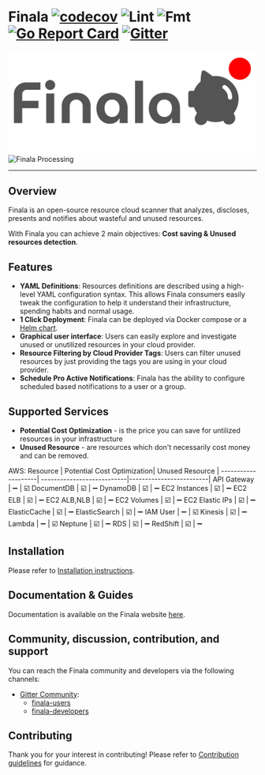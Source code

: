 # Finala [![codecov](https://codecov.io/gh/similarweb/finala/branch/master/graph/badge.svg)](https://codecov.io/gh/similarweb/finala) ![Lint](https://github.com/similarweb/finala/workflows/Lint/badge.svg) ![Fmt](https://github.com/similarweb/finala/workflows/Fmt/badge.svg) [![Go Report Card](https://goreportcard.com/badge/github.com/similarweb/finala)](https://goreportcard.com/report/github.com/similarweb/finala) [![Gitter](https://badges.gitter.im/similarweb-finala/community.svg)](https://gitter.im/similarweb-finala/community?utm_source=badge&utm_medium=badge&utm_campaign=pr-badge)

![alt Logo](https://raw.githubusercontent.com/similarweb/finala/master/docs/images/main-logo.png)
![Finala Processing]([docs/images/finala.png](https://raw.githubusercontent.com/similarweb/finala/master/docs/images/finala.png))

----

## Overview

Finala is an open-source resource cloud scanner that analyzes, discloses, presents and notifies about wasteful and unused resources.

With Finala you can achieve 2 main objectives: **Cost saving & Unused resources detection**.

## Features

* **YAML Definitions**: Resources definitions are described using a high-level YAML configuration syntax. This allows Finala consumers easily tweak the configuration to help it understand their infrastructure, spending habits and normal usage.
* **1 Click Deployment**: Finala can be deployed via Docker compose or a [Helm chart](https://github.com/similarweb/finala-helm).
* **Graphical user interface**: Users can easily explore and investigate unused or unutilized resources in your cloud provider.
* **Resource Filtering by Cloud Provider Tags**: Users can filter unused resources by just providing the tags you are using in your cloud provider.
* **Schedule Pro Active Notifications**: Finala has the ability to configure scheduled based notifications to a user or a group.

## Supported Services

* **Potential Cost Optimization** - is the price you can save for untilized resources in your infrastructure
* **Unused Resource** - are resources which don't necessarily cost money and can be removed.

AWS:
Resource            | Potential Cost Optimization| Unused Resource         |
--------------------| ---------------------------|-------------------------|
API Gateway         | :heavy_minus_sign:         | :ballot_box_with_check:
DocumentDB          | :ballot_box_with_check:    | :heavy_minus_sign:
DynamoDB            | :ballot_box_with_check:    | :heavy_minus_sign:
EC2 Instances       | :ballot_box_with_check:    | :heavy_minus_sign:
EC2 ELB             | :ballot_box_with_check:    | :heavy_minus_sign:
EC2 ALB,NLB         | :ballot_box_with_check:    | :heavy_minus_sign:
EC2 Volumes         | :ballot_box_with_check:    | :heavy_minus_sign:
EC2 Elastic IPs     | :ballot_box_with_check:    | :heavy_minus_sign:
ElasticCache        | :ballot_box_with_check:    | :heavy_minus_sign:
ElasticSearch       | :ballot_box_with_check:    | :heavy_minus_sign:
IAM User            | :heavy_minus_sign:         | :ballot_box_with_check:
Kinesis             | :ballot_box_with_check:    | :heavy_minus_sign:
Lambda              | :heavy_minus_sign:         | :ballot_box_with_check:
Neptune             | :ballot_box_with_check:    | :heavy_minus_sign:
RDS                 | :ballot_box_with_check:    | :heavy_minus_sign:
RedShift            | :ballot_box_with_check:    | :heavy_minus_sign:

## Installation

Please refer to [Installation instructions](https://finala.io/docs/installation/getting-started).

## Documentation & Guides

Documentation is available on the Finala website [here](https://finala.io/).

## Community, discussion, contribution, and support

You can reach the Finala community and developers via the following channels:

* [Gitter Community](https://gitter.im/similarweb-finala/community):
  * [finala-users](https://gitter.im/similarweb-finala/users)
  * [finala-developers](https://gitter.im/similarweb-finala/developers)

## Contributing

Thank you for your interest in contributing! Please refer to [Contribution guidelines](https://finala.io/docs/contributing/submitting-pr) for guidance.
